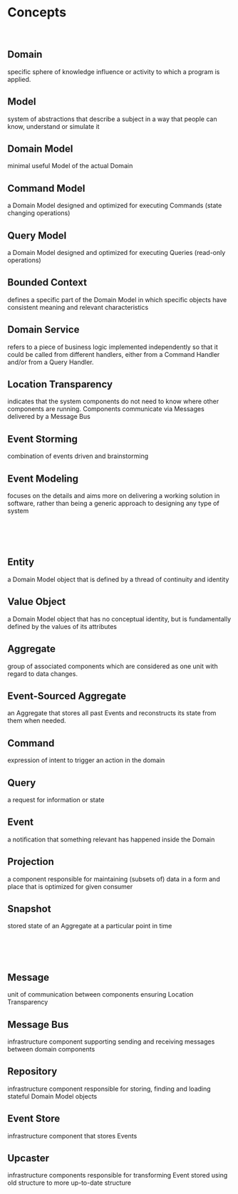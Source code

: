 # Concepts

</br>

## Domain
specific sphere of knowledge influence or activity to which a program is applied.
## Model
system of abstractions that describe a subject in a way that people can know, understand or simulate it
## Domain Model
minimal useful Model of the actual Domain
## Command Model
a Domain Model designed and optimized for executing Commands (state changing operations)
## Query Model
a Domain Model designed and optimized for executing Queries (read-only operations)
## Bounded Context
defines a specific part of the Domain Model in which specific objects have consistent meaning and relevant characteristics
## Domain Service
refers to a piece of business logic implemented independently so that it could be called from different handlers, either from a Command Handler and/or from a Query Handler.
## Location Transparency
indicates that the system components do not need to know where other components are running. Components communicate via Messages delivered by a Message Bus
## Event Storming
combination of events driven and brainstorming
## Event Modeling
focuses on the details and aims more on delivering a working solution in software, rather than being a generic approach to designing any type of system

</br> </br></br>

## Entity
a Domain Model object that is defined by a thread of continuity and identity
## Value Object
a Domain Model object that has no conceptual identity, but is fundamentally defined by the values of its attributes
## Aggregate
group of associated components which are considered as one unit with regard to data changes.
## Event-Sourced Aggregate
an Aggregate that stores all past Events and reconstructs its state from them when needed.
## Command
expression of intent to trigger an action in the domain
## Query
a request for information or state
## Event
a notification that something relevant has happened inside the Domain
## Projection
a component responsible for maintaining (subsets of) data in a form and place that is optimized for given consumer
## Snapshot
stored state of an Aggregate at a particular point in time

</br> </br></br>

## Message
unit of communication between components ensuring Location Transparency
## Message Bus
infrastructure component supporting sending and receiving messages between domain components
## Repository
infrastructure component responsible for storing, finding and loading stateful Domain Model objects
## Event Store
infrastructure component that stores Events
## Upcaster
infrastructure components responsible for transforming Event stored using old structure to more up-to-date structure